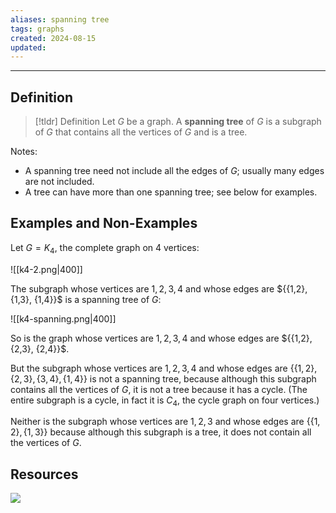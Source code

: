 ```yaml
---
aliases: spanning tree
tags: graphs
created: 2024-08-15
updated:
---
```

---
## Definition 

> [!tldr] Definition
> Let $G$ be a graph. A **spanning tree** of $G$ is a subgraph of $G$ that contains all the vertices of $G$ and is a tree.  

Notes: 
- A spanning tree need not include all the edges of $G$; usually many edges are not included. 
- A tree can have more than one spanning tree; see below for examples. 


## Examples and Non-Examples

Let $G = K_4$, the complete graph on 4 vertices: 

![[k4-2.png|400]]

The subgraph whose vertices are $1,2,3,4$ and whose edges are $\{\{1,2\}, \{1,3\}, \{1,4\}}$ is a spanning tree of $G$: 

![[k4-spanning.png|400]]

So is the graph whose vertices are $1,2,3,4$ and whose edges are $\{\{1,2\}, \{2,3\}, \{2,4\}}$. 

But the subgraph whose vertices are $1,2,3,4$ and whose edges are $\{\{1,2\}, \{2,3\}, \{3,4\}, \{1,4\}\}$ is not a spanning tree, because although this subgraph contains all the vertices of $G$, it is not a tree because it has a cycle. (The entire subgraph is a cycle, in fact it is $C_4$, the cycle graph on four vertices.)

Neither is the subgraph whose vertices are $1,2,3$ and whose edges are $\{\{1,2\}, \{1,3\}\}$ because although this subgraph is a tree, it does not contain all the vertices of $G$. 


## Resources 

![](https://www.youtube.com/watch?v=fO-R1vwgsmw)